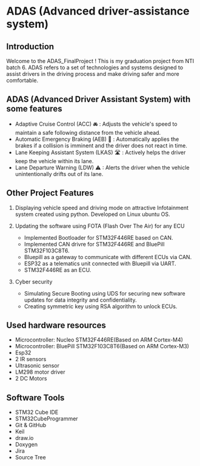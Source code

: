 # ADAS (Advanced driver-assistance system)
## Introduction
Welcome to the ADAS_FinalProject !
This is my graduation project from NTI batch 6.
ADAS refers to a set of technologies and systems designed to assist drivers in the driving process and make driving safer and more comfortable.

## ADAS (Advanced Driver Assistant System) with some features
  * Adaptive Cruise Control (ACC) 🚘 : Adjusts the vehicle's speed to maintain a safe following distance from the vehicle ahead.
  * Automatic Emergency Braking (AEB) 🛑 : Automatically applies the brakes if a collision is imminent and the driver does not react in time.
  * Lane Keeping Assistant System (LKAS) 🛣 : Actively helps the driver keep the vehicle within its lane.
  * Lane Departure Warning (LDW) ⚠ : Alerts the driver when the vehicle unintentionally drifts out of its lane.

## Other Project Features
1. Displaying vehicle speed and driving mode on attractive Infotainment system created using python. Developed on Linux ubuntu OS.

2. Updating the software using FOTA (Flash Over The Air) for any ECU
   * Implemented Bootloader for STM32F446RE based on CAN.
   * Implemented CAN drivre for STM32F446RE and  BluePill STM32F103C8T6.
   * Bluepill as a gateway to communicate with different ECUs via CAN.
   * ESP32 as a telematics unit connected with Bluepill  via UART.
   * STM32F446RE as an ECU.
3. Cyber security
   * Simulating Secure Booting using UDS for securing new software updates for data integrity and confidentiality.
   * Creating symmetric key using RSA algorithm  to unlock ECUs.
     
## Used hardware resources

* Microcontroller: Nucleo STM32F446RE(Based on ARM Cortex-M4)
* Microcontroller: BluePill STM32F103C8T6(Based on ARM Cortex-M3)
* Esp32
* 2 IR sensors
* Ultrasonic sensor
* LM298 motor driver
* 2 DC Motors
## Software Tools
* STM32 Cube IDE
* STM32CubeProgrammer
* Git & GitHub
* Keil
* draw.io
* Doxygen
* Jira
* Source Tree



  
 

